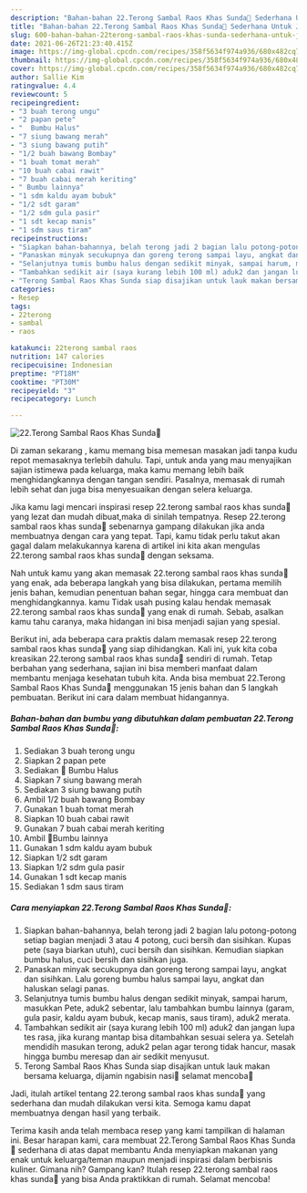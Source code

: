 ```yaml
---
description: "Bahan-bahan 22.Terong Sambal Raos Khas Sunda🍆 Sederhana Untuk Jualan"
title: "Bahan-bahan 22.Terong Sambal Raos Khas Sunda🍆 Sederhana Untuk Jualan"
slug: 600-bahan-bahan-22terong-sambal-raos-khas-sunda-sederhana-untuk-jualan
date: 2021-06-26T21:23:40.415Z
image: https://img-global.cpcdn.com/recipes/358f5634f974a936/680x482cq70/22terong-sambal-raos-khas-sunda🍆-foto-resep-utama.jpg
thumbnail: https://img-global.cpcdn.com/recipes/358f5634f974a936/680x482cq70/22terong-sambal-raos-khas-sunda🍆-foto-resep-utama.jpg
cover: https://img-global.cpcdn.com/recipes/358f5634f974a936/680x482cq70/22terong-sambal-raos-khas-sunda🍆-foto-resep-utama.jpg
author: Sallie Kim
ratingvalue: 4.4
reviewcount: 5
recipeingredient:
- "3 buah terong ungu"
- "2 papan pete"
- "  Bumbu Halus"
- "7 siung bawang merah"
- "3 siung bawang putih"
- "1/2 buah bawang Bombay"
- "1 buah tomat merah"
- "10 buah cabai rawit"
- "7 buah cabai merah keriting"
- " Bumbu lainnya"
- "1 sdm kaldu ayam bubuk"
- "1/2 sdt garam"
- "1/2 sdm gula pasir"
- "1 sdt kecap manis"
- "1 sdm saus tiram"
recipeinstructions:
- "Siapkan bahan-bahannya, belah terong jadi 2 bagian lalu potong-potong setiap bagian menjadi 3 atau 4 potong, cuci bersih dan sisihkan. Kupas pete (saya biarkan utuh), cuci bersih dan sisihkan. Kemudian siapkan bumbu halus, cuci bersih dan sisihkan juga."
- "Panaskan minyak secukupnya dan goreng terong sampai layu, angkat dan sisihkan. Lalu goreng bumbu halus sampai layu, angkat dan haluskan selagi panas."
- "Selanjutnya tumis bumbu halus dengan sedikit minyak, sampai harum, masukkan Pete, aduk2 sebentar, lalu tambahkan bumbu lainnya (garam, gula pasir, kaldu ayam bubuk, kecap manis, saus tiram), aduk2 merata."
- "Tambahkan sedikit air (saya kurang lebih 100 ml) aduk2 dan jangan lupa tes rasa, jika kurang mantap bisa ditambahkan sesuai selera ya. Setelah mendidih masukan terong, aduk2 pelan agar terong tidak hancur, masak hingga bumbu meresap dan air sedikit menyusut."
- "Terong Sambal Raos Khas Sunda siap disajikan untuk lauk makan bersama keluarga, dijamin ngabisin nasi🤭 selamat mencoba🤗"
categories:
- Resep
tags:
- 22terong
- sambal
- raos

katakunci: 22terong sambal raos 
nutrition: 147 calories
recipecuisine: Indonesian
preptime: "PT18M"
cooktime: "PT30M"
recipeyield: "3"
recipecategory: Lunch

---
```



![22.Terong Sambal Raos Khas Sunda🍆](https://img-global.cpcdn.com/recipes/358f5634f974a936/680x482cq70/22terong-sambal-raos-khas-sunda🍆-foto-resep-utama.jpg)

Di zaman  sekarang , kamu memang bisa memesan masakan jadi tanpa kudu repot memasaknya terlebih dahulu. Tapi, untuk anda yang mau menyajikan sajian istimewa pada keluarga, maka kamu memang lebih baik menghidangkannya dengan tangan sendiri. Pasalnya, memasak di rumah lebih sehat dan juga bisa menyesuaikan dengan selera keluarga.

Jika kamu lagi mencari inspirasi resep 22.terong sambal raos khas sunda🍆 yang lezat dan mudah dibuat,maka di sinilah tempatnya. Resep 22.terong sambal raos khas sunda🍆  sebenarnya gampang dilakukan jika anda membuatnya dengan cara yang tepat. Tapi, kamu tidak perlu takut akan gagal dalam melakukannya 
karena di artikel ini kita akan mengulas 22.terong sambal raos khas sunda🍆 dengan seksama.  



Nah untuk kamu yang akan memasak 22.terong sambal raos khas sunda🍆 yang enak, ada beberapa langkah yang bisa dilakukan, pertama memilih jenis bahan, kemudian penentuan bahan segar, hingga cara membuat dan menghidangkannya. kamu Tidak usah pusing kalau hendak memasak 22.terong sambal raos khas sunda🍆 yang enak di rumah. Sebab, asalkan kamu  tahu caranya, maka hidangan ini bisa menjadi sajian yang spesial.

Berikut ini, ada beberapa cara praktis  dalam memasak resep 22.terong sambal raos khas sunda🍆 yang siap dihidangkan. Kali ini, yuk kita coba kreasikan 22.terong sambal raos khas sunda🍆 sendiri di rumah. Tetap berbahan yang sederhana, sajian ini bisa memberi manfaat dalam membantu menjaga kesehatan tubuh kita. Anda bisa membuat 22.Terong Sambal Raos Khas Sunda🍆 menggunakan 15 jenis bahan dan 5 langkah pembuatan. Berikut ini cara dalam membuat hidangannya.

<!--inarticleads1-->

##### Bahan-bahan dan bumbu yang dibutuhkan dalam pembuatan 22.Terong Sambal Raos Khas Sunda🍆:

1. Sediakan 3 buah terong ungu
1. Siapkan 2 papan pete
1. Sediakan  🍄 Bumbu Halus
1. Siapkan 7 siung bawang merah
1. Sediakan 3 siung bawang putih
1. Ambil 1/2 buah bawang Bombay
1. Gunakan 1 buah tomat merah
1. Siapkan 10 buah cabai rawit
1. Gunakan 7 buah cabai merah keriting
1. Ambil  🍄Bumbu lainnya
1. Gunakan 1 sdm kaldu ayam bubuk
1. Siapkan 1/2 sdt garam
1. Siapkan 1/2 sdm gula pasir
1. Gunakan 1 sdt kecap manis
1. Sediakan 1 sdm saus tiram




<!--inarticleads2-->

##### Cara menyiapkan 22.Terong Sambal Raos Khas Sunda🍆:

1. Siapkan bahan-bahannya, belah terong jadi 2 bagian lalu potong-potong setiap bagian menjadi 3 atau 4 potong, cuci bersih dan sisihkan. Kupas pete (saya biarkan utuh), cuci bersih dan sisihkan. Kemudian siapkan bumbu halus, cuci bersih dan sisihkan juga.
1. Panaskan minyak secukupnya dan goreng terong sampai layu, angkat dan sisihkan. Lalu goreng bumbu halus sampai layu, angkat dan haluskan selagi panas.
1. Selanjutnya tumis bumbu halus dengan sedikit minyak, sampai harum, masukkan Pete, aduk2 sebentar, lalu tambahkan bumbu lainnya (garam, gula pasir, kaldu ayam bubuk, kecap manis, saus tiram), aduk2 merata.
1. Tambahkan sedikit air (saya kurang lebih 100 ml) aduk2 dan jangan lupa tes rasa, jika kurang mantap bisa ditambahkan sesuai selera ya. Setelah mendidih masukan terong, aduk2 pelan agar terong tidak hancur, masak hingga bumbu meresap dan air sedikit menyusut.
1. Terong Sambal Raos Khas Sunda siap disajikan untuk lauk makan bersama keluarga, dijamin ngabisin nasi🤭 selamat mencoba🤗




Jadi, itulah artikel tentang  22.terong sambal raos khas sunda🍆  yang sederhana dan mudah dilakukan versi kita. Semoga kamu dapat membuatnya dengan hasil yang terbaik. 

Terima kasih anda telah membaca resep yang kami tampilkan di halaman ini. Besar harapan kami, cara membuat  22.Terong Sambal Raos Khas Sunda🍆 sederhana di atas dapat membantu Anda menyiapkan makanan yang enak untuk keluarga/teman maupun menjadi inspirasi dalam berbisnis kuliner. Gimana nih? Gampang kan? Itulah resep 22.terong sambal raos khas sunda🍆 yang bisa Anda praktikkan di rumah. Selamat mencoba!

